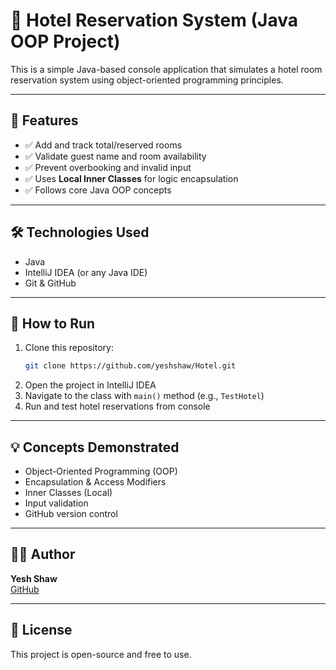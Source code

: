 # 🏨 Hotel Reservation System (Java OOP Project)

This is a simple Java-based console application that simulates a hotel room reservation system using object-oriented programming principles.

---

## 📌 Features

- ✅ Add and track total/reserved rooms
- ✅ Validate guest name and room availability
- ✅ Prevent overbooking and invalid input
- ✅ Uses **Local Inner Classes** for logic encapsulation
- ✅ Follows core Java OOP concepts

---

## 🛠️ Technologies Used

- Java
- IntelliJ IDEA (or any Java IDE)
- Git & GitHub

---

## 🧪 How to Run

1. Clone this repository:
   ```bash
   git clone https://github.com/yeshshaw/Hotel.git
   ```
2. Open the project in IntelliJ IDEA
3. Navigate to the class with `main()` method (e.g., `TestHotel`)
4. Run and test hotel reservations from console

---

## 💡 Concepts Demonstrated

- Object-Oriented Programming (OOP)
- Encapsulation & Access Modifiers
- Inner Classes (Local)
- Input validation
- GitHub version control

---

## 👨‍💻 Author

**Yesh Shaw**  
[GitHub](https://github.com/yeshshaw)

---

## 📜 License

This project is open-source and free to use.
